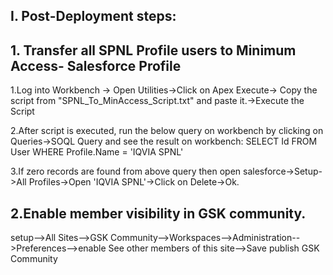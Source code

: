 ## I. Post-Deployment steps:

## 1. Transfer all SPNL Profile users to Minimum Access- Salesforce Profile

1.Log into Workbench -> Open Utilities->Click on Apex Execute-> Copy the script from "SPNL_To_MinAccess_Script.txt" and paste it.->Execute the Script

2.After script is executed, run the below query on workbench by clicking on Queries->SOQL Query and see the result on workbench:
SELECT Id FROM User WHERE Profile.Name = 'IQVIA SPNL'

3.If zero records are found from above query then open salesforce->Setup->All Profiles->Open 'IQVIA SPNL'->Click on Delete->Ok.

## 2.Enable member visibility in GSK community.

setup-->All Sites-->GSK Community-->Workspaces-->Administration-->Preferences-->enable See other members of this site-->Save
publish GSK Community
